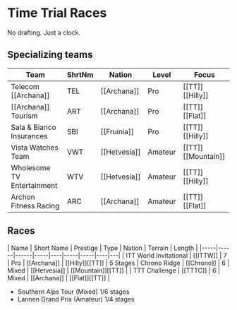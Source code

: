 # Time Trial Races

No drafting. Just a clock.

## Specializing teams

| Team | ShrtNm | Nation | Level | Focus |
|-------|-------|---------|-------|-----|
| Telecom [[Archana]] | TEL | [[Archana]] | Pro | [[TT]][[Hilly]]
| [[Archana]] Tourism | ART | [[Archana]] | Pro | [[TT]][[Flat]]
| Sala & Bianco Insurances | SBI | [[Fruinia]] | Pro | [[TT]][[Hilly]]
| Vista Watches Team | VWT | [[Hetvesia]] | Amateur | [[TT]][[Mountain]]
| Wholesome TV Entertainment | WTV | [[Hetvesia]] | Amateur | [[TT]][[Hilly]]
| Archon Fitness Racing | ARC | [[Archana]] | Amateur | [[TT]][[Flat]]

## Races

| Name | Short Name | Prestige | Type | Nation | Terrain | Length |
|-----|------|------|-----|----|-----|-----|----|---|
| ITT World Invitational | [[ITTW]] | 7 | Pro | [[Archana]] | [[Hilly]][[TT]] | 5 Stages
| Chrono Ridge | [[Chrono]] | 6 | Mixed | [[Hetvesia]] | [[Mountain]][[TT]] |
| TTT Challenge | [[TTTC]] | 6 | Mixed | [[Archana]] | [[Flat]][[TT]] |

* Southern Alps Tour (Mixed) 1/6 stages
* Lannen Grand Prix (Amateur) 1/4 stages
